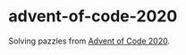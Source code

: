 # advent-of-code-2020

Solving pazzles from [Advent of Code 2020](https://adventofcode.com/2020/about).
